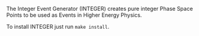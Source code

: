 The Integer Event Generator (INTEGER) creates pure integer Phase Space Points to be used as Events in Higher Energy Physics.

To install INTEGER just run `make install`.
